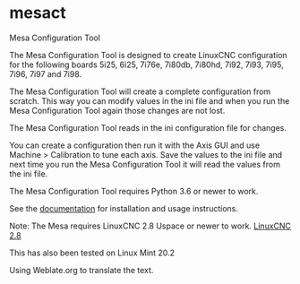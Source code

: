 # mesact
Mesa Configuration Tool

The Mesa Configuration Tool is designed to create LinuxCNC configuration for the
following boards 5i25, 6i25, 7i76e, 7i80db, 7i80hd, 7i92, 7i93, 7i95, 7i96, 7i97
and 7i98.

The Mesa Configuration Tool will create a complete configuration from scratch.
This way you can modify values in the ini file and when you run the Mesa
Configuration Tool again those changes are not lost.

The Mesa Configuration Tool reads in the ini configuration file for changes.

You can create a configuration then run it with the Axis GUI and use
Machine > Calibration to tune each axis. Save the values to the ini file and
next time you run the Mesa Configuration Tool it will read the values from the
ini file.

The Mesa Configuration Tool requires Python 3.6 or newer to work.

See the [documentation](https://gnipsel.com/mesa/mesact/index.html) for installation and
usage instructions.

Note: The Mesa requires LinuxCNC 2.8 Uspace or newer to work.
[LinuxCNC 2.8](https://gnipsel.com/linuxcnc/uspace/debian10-emc.html)

This has also been tested on Linux Mint 20.2

Using Weblate.org to translate the text.
